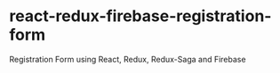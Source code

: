 # react-redux-firebase-registration-form

Registration Form using React, Redux, Redux-Saga and Firebase


